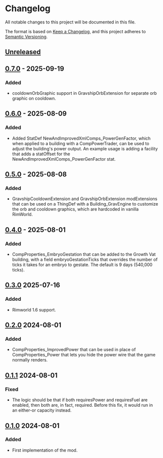 # Changelog

All notable changes to this project will be documented in this file.

The format is based on [Keep a Changelog](https://keepachangelog.com/en/1.0.0/),
and this project adheres to [Semantic Versioning](https://semver.org/spec/v2.0.0.html).

## [Unreleased]

## [0.7.0] - 2025-09-19

### Added

- cooldownOrbGraphic support in GravshipOrbExtension for separate orb graphic on cooldown.

## [0.6.0] - 2025-08-09

### Added

- Added StatDef NewAndImprovedXmlComps_PowerGenFactor, which when applied to a building with a CompPowerTrader, can be used to adjust the building's power output. An example usage is adding a facility that adds a statOffset for the NewAndImprovedXmlComps_PowerGenFactor stat.

## [0.5.0] - 2025-08-08

### Added

- GravshipCooldownExtension and GravshipOrbExtension modExtensions that can be used on a ThingDef with a Building_GravEngine to customize the orb and cooldown graphics, which are hardcoded in vanilla RimWorld.

## [0.4.0] - 2025-08-01

### Added

- CompProperties_EmbryoGestation that can be added to the Growth Vat building, with a field embryoGestationTicks that overrides the number of ticks it takes for an embryo to gestate. The default is 9 days (540,000 ticks).

## [0.3.0] 2025-07-16

### Added

- Rimworld 1.6 support.

## [0.2.0] 2024-08-01

### Added

- CompProperties_ImprovedPower that can be used in place of CompProperties_Power that lets you hide the power wire that the game normally renders.

## [0.1.1] 2024-08-01

### Fixed

- The logic should be that if both requiresPower and requiresFuel are enabled, then both are, in fact, required. Before this fix, it would run in an either-or capacity instead.

## [0.1.0] 2024-08-01

### Added

- First implementation of the mod.

[Unreleased]: https://github.com/ilyvion/new-and-improved-xml-comps/compare/v0.7.0...HEAD
[0.7.0]: https://github.com/ilyvion/new-and-improved-xml-comps/compare/v0.6.0..v0.7.0
[0.6.0]: https://github.com/ilyvion/new-and-improved-xml-comps/compare/v0.5.0..v0.6.0
[0.5.0]: https://github.com/ilyvion/new-and-improved-xml-comps/compare/v0.4.0..v0.5.0
[0.4.0]: https://github.com/ilyvion/new-and-improved-xml-comps/compare/v0.3.0..v0.4.0
[0.3.0]: https://github.com/ilyvion/new-and-improved-xml-comps/compare/v0.2.0...v0.3.0
[0.2.0]: https://github.com/ilyvion/new-and-improved-xml-comps/compare/v0.1.1...v0.2.0
[0.1.1]: https://github.com/ilyvion/new-and-improved-xml-comps/compare/v0.1.0...v0.1.1
[0.1.0]: https://github.com/ilyvion/new-and-improved-xml-comps/releases/tag/v0.1.0
